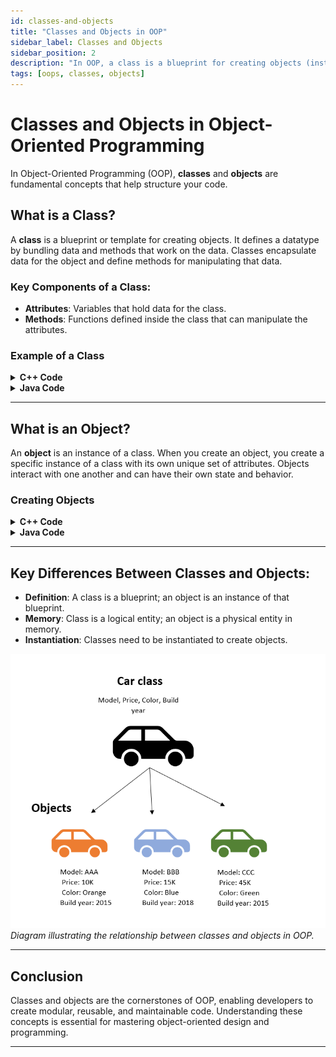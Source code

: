 ```yaml
---
id: classes-and-objects
title: "Classes and Objects in OOP"
sidebar_label: Classes and Objects
sidebar_position: 2
description: "In OOP, a class is a blueprint for creating objects (instances), providing initial values for state (member variables) and implementations of behavior (member functions or methods)."
tags: [oops, classes, objects]
---
```


# **Classes and Objects in Object-Oriented Programming**

In Object-Oriented Programming (OOP), **classes** and **objects** are fundamental concepts that help structure your code.

## **What is a Class?**

A **class** is a blueprint or template for creating objects. It defines a datatype by bundling data and methods that work on the data. Classes encapsulate data for the object and define methods for manipulating that data.

### **Key Components of a Class:**
- **Attributes**: Variables that hold data for the class.
- **Methods**: Functions defined inside the class that can manipulate the attributes.

### **Example of a Class**

<details>
<summary><strong>C++ Code</strong></summary>

```cpp
class Car {
private:
    string model;
    int year;

public:
    // Constructor
    Car(string m, int y) : model(m), year(y) {}

    // Method to display car details
    void display() {
        cout << "Model: " << model << ", Year: " << year << endl;
    }
};
```
</details>

<details>
<summary><strong>Java Code</strong></summary>

```java
class Car {
    private String model;
    private int year;

    // Constructor
    Car(String m, int y) {
        model = m;
        year = y;
    }

    // Method to display car details
    void display() {
        System.out.println("Model: " + model + ", Year: " + year);
    }
}
```
</details>

---

## **What is an Object?**

An **object** is an instance of a class. When you create an object, you create a specific instance of a class with its own unique set of attributes. Objects interact with one another and can have their own state and behavior.

### **Creating Objects**

<details>
<summary><strong>C++ Code</strong></summary>

```cpp
int main() {
    Car myCar("Toyota", 2020);
    myCar.display(); // Output: Model: Toyota, Year: 2020
    return 0;
}
```
</details>

<details>
<summary><strong>Java Code</strong></summary>

```java
public class Main {
    public static void main(String[] args) {
        Car myCar = new Car("Toyota", 2020);
        myCar.display(); // Output: Model: Toyota, Year: 2020
    }
}
```
</details>

---

## **Key Differences Between Classes and Objects:**
- **Definition**: A class is a blueprint; an object is an instance of that blueprint.
- **Memory**: Class is a logical entity; an object is a physical entity in memory.
- **Instantiation**: Classes need to be instantiated to create objects.

![Class and Object Diagram](car.png)  
*Diagram illustrating the relationship between classes and objects in OOP.*

---

## **Conclusion**

Classes and objects are the cornerstones of OOP, enabling developers to create modular, reusable, and maintainable code. Understanding these concepts is essential for mastering object-oriented design and programming.

---
